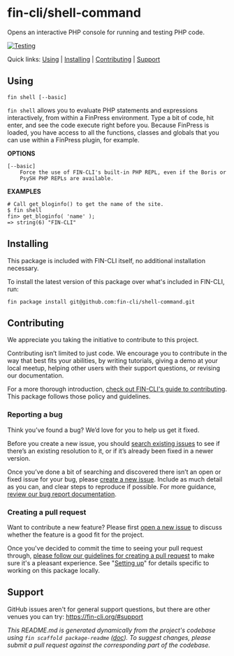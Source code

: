 fin-cli/shell-command
====================

Opens an interactive PHP console for running and testing PHP code.

[![Testing](https://github.com/fin-cli/shell-command/actions/workflows/testing.yml/badge.svg)](https://github.com/fin-cli/shell-command/actions/workflows/testing.yml)

Quick links: [Using](#using) | [Installing](#installing) | [Contributing](#contributing) | [Support](#support)

## Using

~~~
fin shell [--basic]
~~~

`fin shell` allows you to evaluate PHP statements and expressions
interactively, from within a FinPress environment. Type a bit of code,
hit enter, and see the code execute right before you. Because FinPress
is loaded, you have access to all the functions, classes and globals
that you can use within a FinPress plugin, for example.

**OPTIONS**

	[--basic]
		Force the use of FIN-CLI's built-in PHP REPL, even if the Boris or
		PsySH PHP REPLs are available.

**EXAMPLES**

    # Call get_bloginfo() to get the name of the site.
    $ fin shell
    fin> get_bloginfo( 'name' );
    => string(6) "FIN-CLI"

## Installing

This package is included with FIN-CLI itself, no additional installation necessary.

To install the latest version of this package over what's included in FIN-CLI, run:

    fin package install git@github.com:fin-cli/shell-command.git

## Contributing

We appreciate you taking the initiative to contribute to this project.

Contributing isn’t limited to just code. We encourage you to contribute in the way that best fits your abilities, by writing tutorials, giving a demo at your local meetup, helping other users with their support questions, or revising our documentation.

For a more thorough introduction, [check out FIN-CLI's guide to contributing](https://make.finpress.org/cli/handbook/contributing/). This package follows those policy and guidelines.

### Reporting a bug

Think you’ve found a bug? We’d love for you to help us get it fixed.

Before you create a new issue, you should [search existing issues](https://github.com/fin-cli/shell-command/issues?q=label%3Abug%20) to see if there’s an existing resolution to it, or if it’s already been fixed in a newer version.

Once you’ve done a bit of searching and discovered there isn’t an open or fixed issue for your bug, please [create a new issue](https://github.com/fin-cli/shell-command/issues/new). Include as much detail as you can, and clear steps to reproduce if possible. For more guidance, [review our bug report documentation](https://make.finpress.org/cli/handbook/bug-reports/).

### Creating a pull request

Want to contribute a new feature? Please first [open a new issue](https://github.com/fin-cli/shell-command/issues/new) to discuss whether the feature is a good fit for the project.

Once you've decided to commit the time to seeing your pull request through, [please follow our guidelines for creating a pull request](https://make.finpress.org/cli/handbook/pull-requests/) to make sure it's a pleasant experience. See "[Setting up](https://make.finpress.org/cli/handbook/pull-requests/#setting-up)" for details specific to working on this package locally.

## Support

GitHub issues aren't for general support questions, but there are other venues you can try: https://fin-cli.org/#support


*This README.md is generated dynamically from the project's codebase using `fin scaffold package-readme` ([doc](https://github.com/fin-cli/scaffold-package-command#fin-scaffold-package-readme)). To suggest changes, please submit a pull request against the corresponding part of the codebase.*
